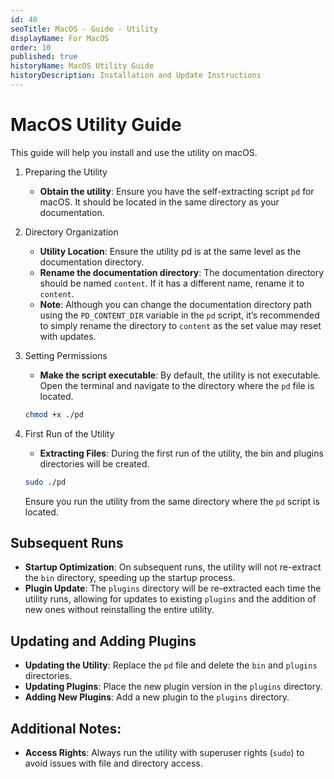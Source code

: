 ```yaml
---
id: 48
seoTitle: MacOS - Guide - Utility
displayName: For MacOS
order: 10
published: true
historyName: MacOS Utility Guide
historyDescription: Installation and Update Instructions
---
```


# MacOS Utility Guide

This guide will help you install and use the utility on macOS.
1. Preparing the Utility
   - **Obtain the utility**: Ensure you have the self-extracting script `pd` for macOS. It should be located in the same
   directory as your documentation.
2. Directory Organization
   - **Utility Location**: Ensure the utility pd is at the same level as the documentation directory.
   - **Rename the documentation directory**: The documentation directory should be named `content`. If it has a different
   name, rename it to `content`.
   - **Note**: Although you can change the documentation directory path using the `PD_CONTENT_DIR` variable
   in the `pd` script, it’s recommended to simply rename the directory to `content` as the set value may reset
   with updates.
3. Setting Permissions
   - **Make the script executable**: By default, the utility is not executable. Open the terminal and navigate to
   the directory where the `pd` file is located.
   ```bash
   chmod +x ./pd
   ```
   
4. First Run of the Utility
   - **Extracting Files**: During the first run of the utility, the bin and plugins directories will be created.
   ```bash
   sudo ./pd
   ```
   Ensure you run the utility from the same directory where the `pd` script is located.



## Subsequent Runs

- **Startup Optimization**: On subsequent runs, the utility will not re-extract the `bin` directory, speeding up
the startup process.
- **Plugin Update**: The `plugins` directory will be re-extracted each time the utility runs, allowing for updates to
existing `plugins` and the addition of new ones without reinstalling the entire utility.

## Updating and Adding Plugins

- **Updating the Utility**: Replace the `pd` file and delete the `bin` and `plugins` directories.
- **Updating Plugins**: Place the new plugin version in the `plugins` directory.
- **Adding New Plugins**: Add a new plugin to the `plugins` directory.

## Additional Notes:

- **Access Rights**: Always run the utility with superuser rights (`sudo`) to avoid issues with file and directory access.
